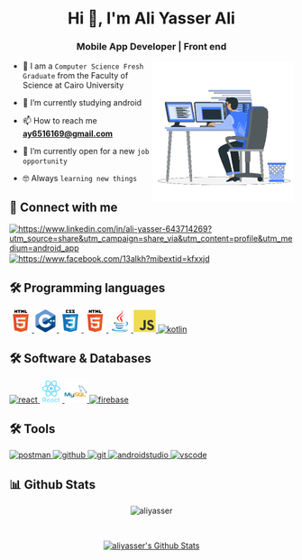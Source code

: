 <!DOCTYPE html>
<html lang="en">
<head>
    <meta charset="UTF-8">
    <meta name="viewport" content="width=device-width, initial-scale=1.0">

</head>
<body>
    <h1 align="center">Hi 👋, I'm Ali Yasser Ali</h1>
<h3 align="center">Mobile App Developer | Front end</h3>

<img align="right" src="image.gif" width = 250px/>

- :school: I am a `Computer Science Fresh Graduate` from the Faculty of  Science at Cairo University
- 🌱 I’m currently studying android

- 📫 How to reach me **ay6516169@gmail.com**

- :thinking: I’m currently open for a new `job opportunity`

- :nerd_face: Always `learning new things`

## 📩 Connect with me
<p align="left">
<a href="https://www.linkedin.com/in/ali-yasser-643714269/" target="blank"><img align="center" src="https://raw.githubusercontent.com/rahuldkjain/github-profile-readme-generator/master/src/images/icons/Social/linked-in-alt.svg" alt="https://www.linkedin.com/in/ali-yasser-643714269?utm_source=share&utm_campaign=share_via&utm_content=profile&utm_medium=android_app" height="30" width="40" /></a>
<a href="https://fb.com/https://www.facebook.com/13alkh?mibextid=kfxxjd" target="blank"><img align="center" src="https://raw.githubusercontent.com/rahuldkjain/github-profile-readme-generator/master/src/images/icons/Social/facebook.svg" alt="https://www.facebook.com/13alkh?mibextid=kfxxjd" height="30" width="40" /></a>
</p>

## 🛠 Programming languages
<p align="left"> 
	 <a href="https://www.w3.org/html/" target="_blank" rel="noreferrer">
    <img
      src="https://raw.githubusercontent.com/devicons/devicon/master/icons/html5/html5-original-wordmark.svg"
      alt="html5"
      width="40"
      height="40"
    />
  </a>
	<a href="https://www.w3schools.com/cpp/" target="_blank" rel="noreferrer">
    <img
      src="https://raw.githubusercontent.com/devicons/devicon/master/icons/cplusplus/cplusplus-original.svg"
      alt="cplusplus"
      width="40"
      height="40"
    /> </a>
	<a href="https://www.w3schools.com/css/" target="_blank" rel="noreferrer"> <img src="https://raw.githubusercontent.com/devicons/devicon/master/icons/css3/css3-original-wordmark.svg" alt="css3" width="40" height="40"/> </a> 
	<a href="https://www.w3.org/html/" target="_blank" rel="noreferrer"> <img src="https://raw.githubusercontent.com/devicons/devicon/master/icons/html5/html5-original-wordmark.svg" alt="html5" width="40" height="40"/> </a>
	<a href="https://www.java.com" target="_blank" rel="noreferrer"> <img src="https://raw.githubusercontent.com/devicons/devicon/master/icons/java/java-original.svg" alt="java" width="40" height="40"/> </a> 
        <a href="https://developer.mozilla.org/en-US/docs/Web/JavaScript" target="_blank" rel="noreferrer"> <img src="https://raw.githubusercontent.com/devicons/devicon/master/icons/javascript/javascript-original.svg" alt="javascript" width="40" height="40"/> </a>
	<a href="https://kotlinlang.org" target="_blank" rel="noreferrer"> <img src="https://www.vectorlogo.zone/logos/kotlinlang/kotlinlang-icon.svg" alt="kotlin" width="40" height="40"/> </a> 
</p>

## 🛠 Software & Databases
<p align="start">
	<a href="https://reactjs.org/" target="_blank" rel="noreferrer">
    <img
      src="https://reactnative.dev/img/header_logo.svg"
      alt="react"
      width="40"
      height="40"
    />
  </a><a href="https://reactnative.dev/" target="_blank" rel="noreferrer">
    <img
      src="https://raw.githubusercontent.com/devicons/devicon/master/icons/react/react-original-wordmark.svg"
      alt="reactnative"
      width="40"
      height="40"
    /></a><a href="https://www.mysql.com/" target="_blank" rel="noreferrer"> <img src="https://raw.githubusercontent.com/devicons/devicon/master/icons/mysql/mysql-original-wordmark.svg" alt="mysql" width="40" height="40"/> </a>  <a href="https://firebase.google.com/" target="_blank" rel="noreferrer">
    <img
      src="https://www.vectorlogo.zone/logos/firebase/firebase-icon.svg"
      alt="firebase"
      width="40"
      height="40"
    />
  </a>
</p>

## 🛠 Tools
<p align="start">
  <a href="https://postman.com" target="_blank" rel="noreferrer">
    <img
      src="https://www.vectorlogo.zone/logos/getpostman/getpostman-icon.svg"
      alt="postman"
      width="40"
      height="40"
    />
  </a>
  <a href="https://github.com/" target="_blank" rel="noreferrer">
    <img
      src="https://www.svgrepo.com/show/475654/github-color.svg"
      alt="github"
      width="40"
      height="40"
    />
  </a>
  <a href="https://git-scm.com/" target="_blank" rel="noreferrer">
    <img
      src="https://www.vectorlogo.zone/logos/git-scm/git-scm-icon.svg"
      alt="git"
      width="40"
      height="40"
    />
  </a>
  <a href="https://developer.android.com/studio" target="_blank" rel="noreferrer">
    <img
      src="https://cdn.jsdelivr.net/gh/devicons/devicon/icons/androidstudio/androidstudio-original.svg"
      alt="androidstudio"
      width="40"
      height="40"
    />
  </a>
  <a href="https://code.visualstudio.com/" target="_blank" rel="noreferrer">
    <img
      src="https://cdn.jsdelivr.net/gh/devicons/devicon/icons/vscode/vscode-original.svg"
      alt="vscode"
      width="40"
      height="40"
    />
  </a>

</p>





## 📊 Github Stats
<p align="center"><img src="https://github-readme-streak-stats.herokuapp.com/?user=aliyasser&theme=tokyonight_duo" alt="aliyasser" /></p>
  <br/>
  <p align="center">
    <a href="https://github.com/anuraghazra/github-readme-stats">
	    <img alt="aliyasser's Github Stats" src="https://github-readme-stats.vercel.app/api?username=aliyasser&show_icons=true&count_private=true&locale=en&theme=tokyonight&layout=compact" height="230px"/></a>
<br/>

  </p>

</body>
</html>
